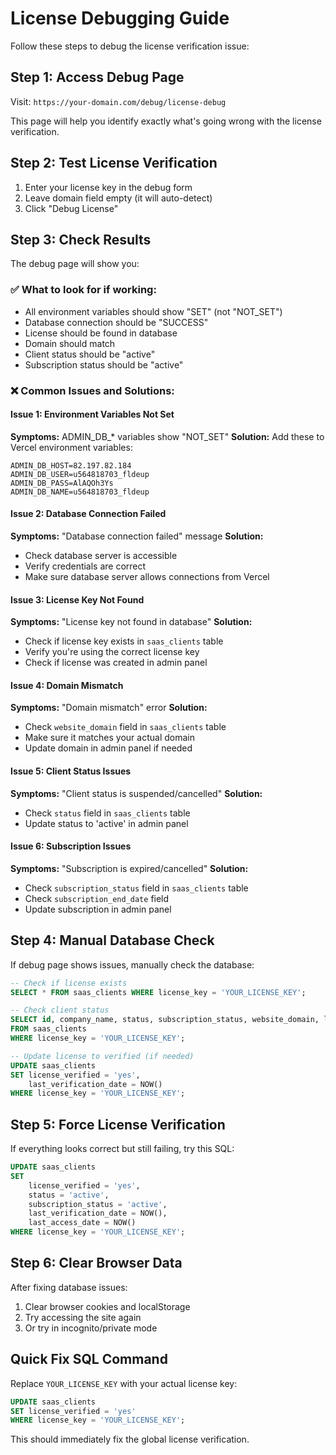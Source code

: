 # License Debugging Guide

Follow these steps to debug the license verification issue:

## Step 1: Access Debug Page
Visit: `https://your-domain.com/debug/license-debug`

This page will help you identify exactly what's going wrong with the license verification.

## Step 2: Test License Verification

1. Enter your license key in the debug form
2. Leave domain field empty (it will auto-detect)
3. Click "Debug License"

## Step 3: Check Results

The debug page will show you:

### ✅ What to look for if working:
- All environment variables should show "SET" (not "NOT_SET")
- Database connection should be "SUCCESS"
- License should be found in database
- Domain should match
- Client status should be "active"
- Subscription status should be "active"

### ❌ Common Issues and Solutions:

#### Issue 1: Environment Variables Not Set
**Symptoms:** ADMIN_DB_* variables show "NOT_SET"
**Solution:** Add these to Vercel environment variables:
```
ADMIN_DB_HOST=82.197.82.184
ADMIN_DB_USER=u564818703_fldeup
ADMIN_DB_PASS=AlAQOh3Ys
ADMIN_DB_NAME=u564818703_fldeup
```

#### Issue 2: Database Connection Failed
**Symptoms:** "Database connection failed" message
**Solution:** 
- Check database server is accessible
- Verify credentials are correct
- Make sure database server allows connections from Vercel

#### Issue 3: License Key Not Found
**Symptoms:** "License key not found in database"
**Solution:** 
- Check if license key exists in `saas_clients` table
- Verify you're using the correct license key
- Check if license was created in admin panel

#### Issue 4: Domain Mismatch
**Symptoms:** "Domain mismatch" error
**Solution:** 
- Check `website_domain` field in `saas_clients` table
- Make sure it matches your actual domain
- Update domain in admin panel if needed

#### Issue 5: Client Status Issues
**Symptoms:** "Client status is suspended/cancelled"
**Solution:** 
- Check `status` field in `saas_clients` table
- Update status to 'active' in admin panel

#### Issue 6: Subscription Issues
**Symptoms:** "Subscription is expired/cancelled"
**Solution:** 
- Check `subscription_status` field in `saas_clients` table
- Check `subscription_end_date` field
- Update subscription in admin panel

## Step 4: Manual Database Check

If debug page shows issues, manually check the database:

```sql
-- Check if license exists
SELECT * FROM saas_clients WHERE license_key = 'YOUR_LICENSE_KEY';

-- Check client status
SELECT id, company_name, status, subscription_status, website_domain, license_verified 
FROM saas_clients 
WHERE license_key = 'YOUR_LICENSE_KEY';

-- Update license to verified (if needed)
UPDATE saas_clients 
SET license_verified = 'yes', 
    last_verification_date = NOW() 
WHERE license_key = 'YOUR_LICENSE_KEY';
```

## Step 5: Force License Verification

If everything looks correct but still failing, try this SQL:

```sql
UPDATE saas_clients 
SET 
    license_verified = 'yes',
    status = 'active',
    subscription_status = 'active',
    last_verification_date = NOW(),
    last_access_date = NOW()
WHERE license_key = 'YOUR_LICENSE_KEY';
```

## Step 6: Clear Browser Data

After fixing database issues:
1. Clear browser cookies and localStorage
2. Try accessing the site again
3. Or try in incognito/private mode

## Quick Fix SQL Command

Replace `YOUR_LICENSE_KEY` with your actual license key:

```sql
UPDATE saas_clients 
SET license_verified = 'yes' 
WHERE license_key = 'YOUR_LICENSE_KEY';
```

This should immediately fix the global license verification.